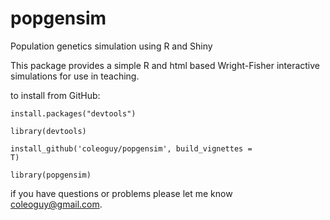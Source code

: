 # popgensim
Population genetics simulation using R and Shiny

This package provides a simple R and html based Wright-Fisher interactive simulations for use in teaching.


to install from GitHub:

<code>install.packages("devtools")</code>

<code>library(devtools)</code>

<code>install_github('coleoguy/popgensim', build_vignettes = T)</code>

<code>library(popgensim)</code>

if you have questions or problems please let me know
coleoguy@gmail.com.
